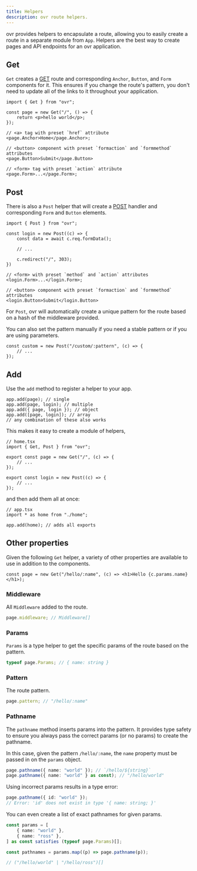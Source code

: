 ```yaml
---
title: Helpers
description: ovr route helpers.
---
```


ovr provides helpers to encapsulate a route, allowing you to easily create a route in a separate module from `App`. Helpers are the best way to create pages and API endpoints for an ovr application.

## Get

`Get` creates a [GET](https://developer.mozilla.org/en-US/docs/Web/HTTP/Reference/Methods/GET) route and corresponding `Anchor`, `Button`, and `Form` components for it. This ensures if you change the route's pattern, you don't need to update all of the links to it throughout your application.

```tsx
import { Get } from "ovr";

const page = new Get("/", () => {
	return <p>hello world</p>;
});

// <a> tag with preset `href` attribute
<page.Anchor>Home</page.Anchor>;

// <button> component with preset `formaction` and `formmethod` attributes
<page.Button>Submit</page.Button>

// <form> tag with preset `action` attribute
<page.Form>...</page.Form>;
```

## Post

There is also a `Post` helper that will create a [POST](https://developer.mozilla.org/en-US/docs/Web/HTTP/Reference/Methods/POST) handler and corresponding `Form` and `Button` elements.

```tsx
import { Post } from "ovr";

const login = new Post((c) => {
	const data = await c.req.formData();

	// ...

	c.redirect("/", 303);
})

// <form> with preset `method` and `action` attributes
<login.Form>...</login.Form>;

// <button> component with preset `formaction` and `formmethod` attributes
<login.Button>Submit</login.Button>
```

For `Post`, ovr will automatically create a unique pattern for the route based on a hash of the middleware provided.

You can also set the pattern manually if you need a stable pattern or if you are using parameters.

```tsx
const custom = new Post("/custom/:pattern", (c) => {
	// ...
});
```

## Add

Use the `add` method to register a helper to your app.

```tsx
app.add(page); // single
app.add(page, login); // multiple
app.add({ page, login }); // object
app.add([page, login]); // array
// any combination of these also works
```

This makes it easy to create a module of helpers,

```tsx
// home.tsx
import { Get, Post } from "ovr";

export const page = new Get("/", (c) => {
	// ...
});

export const login = new Post((c) => {
	// ...
});
```

and then add them all at once:

```tsx
// app.tsx
import * as home from "./home";

app.add(home); // adds all exports
```

## Other properties

Given the following `Get` helper, a variety of other properties are available to use in addition to the components.

```tsx
const page = new Get("/hello/:name", (c) => <h1>Hello {c.params.name}</h1>);
```

### Middleware

All `Middleware` added to the route.

```ts
page.middleware; // Middleware[]
```

### Params

`Params` is a type helper to get the specific params of the route based on the pattern.

```ts
typeof page.Params; // { name: string }
```

### Pattern

The route pattern.

```ts
page.pattern; // "/hello/:name"
```

### Pathname

The `pathname` method inserts params into the pattern. It provides type safety to ensure you always pass the correct params (or no params) to create the pathname.

In this case, given the pattern `/hello/:name`, the `name` property must be passed in on the `params` object.

```ts
page.pathname({ name: "world" }); // `/hello/${string}`
page.pathname({ name: "world" } as const); // "/hello/world"
```

Using incorrect params results in a type error:

```ts
page.pathname({ id: "world" });
// Error: 'id' does not exist in type '{ name: string; }'
```

You can even create a list of exact pathnames for given params.

```ts
const params = [
	{ name: "world" },
	{ name: "ross" },
] as const satisfies (typeof page.Params)[];

const pathnames = params.map((p) => page.pathname(p));

// ("/hello/world" | "/hello/ross")[]
```
